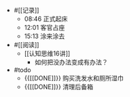 - #[[记录]]
    - 08:46 正式起床
    - 12:01 客官占座
    - 15:13 涂来涂去
- #[[阅读]]
    - [[认知思维16讲]]
        - 如何把没办法变成有办法？
- #todo
    - {{[[DONE]]}} 购买洗发水和厕所湿巾
    - {{[[DONE]]}} 清理后备箱
